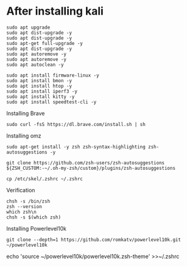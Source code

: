 # After installing kali

```
sudo apt upgrade
sudo apt dist-upgrade -y
sudo apt dist-upgrade -y
sudo apt-get full-upgrade -y
sudo apt dist-upgrade -y
sudo apt autoremove -y
sudo apt autoremove -y
sudo apt autoclean -y
```

```
sudo apt install firmware-linux -y
sudo apt install bmon -y
sudo apt install htop -y
sudo apt install iperf3 -y
sudo apt install kitty -y
sudo apt install speedtest-cli -y
```


Installing Brave

```
sudo curl -fsS https://dl.brave.com/install.sh | sh
```


Installing omz

```
sudo apt-get install -y zsh zsh-syntax-highlighting zsh-autosuggestions -y
```

```
git clone https://github.com/zsh-users/zsh-autosuggestions ${ZSH_CUSTOM:-~/.oh-my-zsh/custom}/plugins/zsh-autosuggestions
```

```
cp /etc/skel/.zshrc ~/.zshrc
```

Verification
```
chsh -s /bin/zsh
zsh --version
which zsh\n
chsh -s $(which zsh)
```

Installing Powerlevel10k

```
git clone --depth=1 https://github.com/romkatv/powerlevel10k.git ~/powerlevel10k

```
echo 'source ~/powerlevel10k/powerlevel10k.zsh-theme' >>~/.zshrc
```